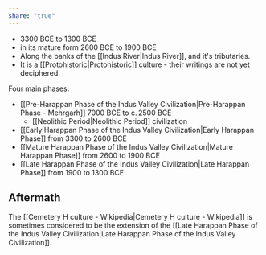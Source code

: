 ```yaml
---
share: "true"
---
```


- 3300 BCE to 1300 BCE 
- in its mature form 2600 BCE to 1900 BCE 
- Along the banks of the [[Indus River|Indus River]], and it's tributaries.
- It is a [[Protohistoric|Protohistoric]] culture - their writings are not yet deciphered. 

Four main phases:
- [[Pre-Harappan Phase of the Indus Valley Civilization|Pre-Harappan Phase - Mehrgarh]] 7000 BCE to c. 2500 BCE
	- [[Neolithic Period|Neolithic Period]] civilization
- [[Early Harappan Phase of the Indus Valley Civilization|Early Harappan Phase]] from 3300 to 2600 BCE
- [[Mature Harappan Phase of the Indus Valley Civilization|Mature Harappan Phase]] from 2600 to 1900 BCE
- [[Late Harappan Phase of the Indus Valley Civilization|Late Harappan Phase]] from 1900 to 1300 BCE

## Aftermath
The [[Cemetery H culture - Wikipedia|Cemetery H culture - Wikipedia]] is sometimes considered to be the extension of the [[Late Harappan Phase of the Indus Valley Civilization|Late Harappan Phase of the Indus Valley Civilization]].

